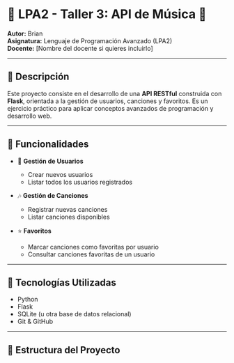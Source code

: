 # 🎵 LPA2 - Taller 3: API de Música 🎵

**Autor:** Brian  
**Asignatura:** Lenguaje de Programación Avanzado (LPA2)  
**Docente:** [Nombre del docente si quieres incluirlo]

---

## 📌 Descripción

Este proyecto consiste en el desarrollo de una **API RESTful** construida con **Flask**, orientada a la gestión de usuarios, canciones y favoritos. Es un ejercicio práctico para aplicar conceptos avanzados de programación y desarrollo web.

---

## 🚀 Funcionalidades

- 👤 **Gestión de Usuarios**
  - Crear nuevos usuarios
  - Listar todos los usuarios registrados

- 🎶 **Gestión de Canciones**
  - Registrar nuevas canciones
  - Listar canciones disponibles

- ⭐ **Favoritos**
  - Marcar canciones como favoritas por usuario
  - Consultar canciones favoritas de un usuario

---

## 🧰 Tecnologías Utilizadas

- Python
- Flask
- SQLite (u otra base de datos relacional)
- Git & GitHub

---

## 📁 Estructura del Proyecto

